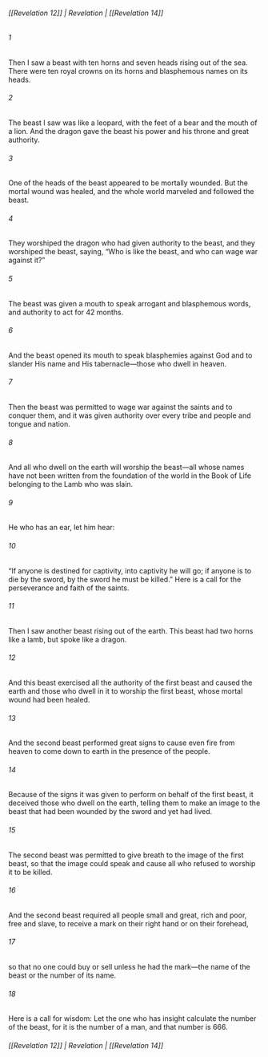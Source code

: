 ###### [[Revelation 12]] | Revelation | [[Revelation 14]]

###### 1
Then I saw a beast with ten horns and seven heads rising out of the sea. There were ten royal crowns on its horns and blasphemous names on its heads.
###### 2
The beast I saw was like a leopard, with the feet of a bear and the mouth of a lion. And the dragon gave the beast his power and his throne and great authority.
###### 3
One of the heads of the beast appeared to be mortally wounded. But the mortal wound was healed, and the whole world marveled and followed the beast.
###### 4
They worshiped the dragon who had given authority to the beast, and they worshiped the beast, saying, “Who is like the beast, and who can wage war against it?”
###### 5
The beast was given a mouth to speak arrogant and blasphemous words, and authority to act for 42 months.
###### 6
And the beast opened its mouth to speak blasphemies against God and to slander His name and His tabernacle—those who dwell in heaven.
###### 7
Then the beast was permitted to wage war against the saints and to conquer them, and it was given authority over every tribe and people and tongue and nation.
###### 8
And all who dwell on the earth will worship the beast—all whose names have not been written from the foundation of the world in the Book of Life belonging to the Lamb who was slain.
###### 9
He who has an ear, let him hear:
###### 10
“If anyone is destined for captivity, into captivity he will go; if anyone is to die by the sword, by the sword he must be killed.” Here is a call for the perseverance and faith of the saints.
###### 11
Then I saw another beast rising out of the earth. This beast had two horns like a lamb, but spoke like a dragon.
###### 12
And this beast exercised all the authority of the first beast and caused the earth and those who dwell in it to worship the first beast, whose mortal wound had been healed.
###### 13
And the second beast performed great signs to cause even fire from heaven to come down to earth in the presence of the people.
###### 14
Because of the signs it was given to perform on behalf of the first beast, it deceived those who dwell on the earth, telling them to make an image to the beast that had been wounded by the sword and yet had lived.
###### 15
The second beast was permitted to give breath to the image of the first beast, so that the image could speak and cause all who refused to worship it to be killed.
###### 16
And the second beast required all people small and great, rich and poor, free and slave, to receive a mark on their right hand or on their forehead,
###### 17
so that no one could buy or sell unless he had the mark—the name of the beast or the number of its name.
###### 18
Here is a call for wisdom: Let the one who has insight calculate the number of the beast, for it is the number of a man, and that number is 666.

###### [[Revelation 12]] | Revelation | [[Revelation 14]]

